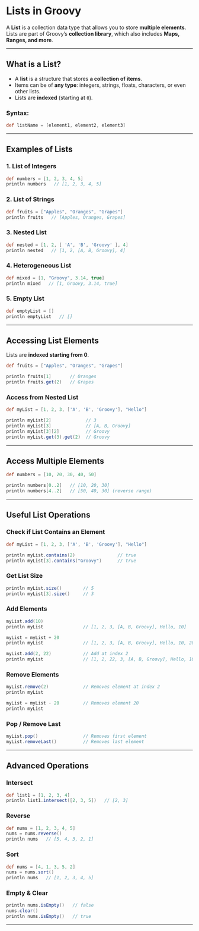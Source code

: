 # Lists in Groovy

A **List** is a collection data type that allows you to store **multiple elements**. Lists are part of Groovy’s **collection library**, which also includes **Maps, Ranges, and more**.

---

## What is a List?

* A **list** is a structure that stores **a collection of items**.
* Items can be of **any type**: integers, strings, floats, characters, or even other lists.
* Lists are **indexed** (starting at `0`).

### Syntax:

```groovy
def listName = [element1, element2, element3]
```

---

## Examples of Lists

### 1. List of Integers

```groovy
def numbers = [1, 2, 3, 4, 5]
println numbers   // [1, 2, 3, 4, 5]
```

### 2. List of Strings

```groovy
def fruits = ["Apples", "Oranges", "Grapes"]
println fruits   // [Apples, Oranges, Grapes]
```

### 3. Nested List

```groovy
def nested = [1, 2, [ 'A', 'B', 'Groovy' ], 4]
println nested   // [1, 2, [A, B, Groovy], 4]
```

### 4. Heterogeneous List

```groovy
def mixed = [1, "Groovy", 3.14, true]
println mixed   // [1, Groovy, 3.14, true]
```

### 5. Empty List

```groovy
def emptyList = []
println emptyList   // []
```

---

## Accessing List Elements

Lists are **indexed starting from 0**.

```groovy
def fruits = ["Apples", "Oranges", "Grapes"]

println fruits[1]       // Oranges
println fruits.get(2)   // Grapes
```

### Access from Nested List

```groovy
def myList = [1, 2, 3, ['A', 'B', 'Groovy'], "Hello"]

println myList[2]             // 3
println myList[3]             // [A, B, Groovy]
println myList[3][2]          // Groovy
println myList.get(3).get(2)  // Groovy
```

---

## Access Multiple Elements

```groovy
def numbers = [10, 20, 30, 40, 50]

println numbers[0..2]   // [10, 20, 30]
println numbers[4..2]   // [50, 40, 30] (reverse range)
```

---

## Useful List Operations

### Check if List Contains an Element

```groovy
def myList = [1, 2, 3, ['A', 'B', 'Groovy'], "Hello"]

println myList.contains(2)                // true
println myList[3].contains("Groovy")      // true
```

### Get List Size

```groovy
println myList.size()        // 5
println myList[3].size()     // 3
```

### Add Elements

```groovy
myList.add(10)
println myList               // [1, 2, 3, [A, B, Groovy], Hello, 10]

myList = myList + 20
println myList               // [1, 2, 3, [A, B, Groovy], Hello, 10, 20]

myList.add(2, 22)            // Add at index 2
println myList               // [1, 2, 22, 3, [A, B, Groovy], Hello, 10, 20]
```

### Remove Elements

```groovy
myList.remove(2)             // Removes element at index 2
println myList

myList = myList - 20         // Removes element 20
println myList
```

### Pop / Remove Last

```groovy
myList.pop()                 // Removes first element
myList.removeLast()          // Removes last element
```

---

## Advanced Operations

### Intersect

```groovy
def list1 = [1, 2, 3, 4]
println list1.intersect([2, 3, 5])   // [2, 3]
```

### Reverse

```groovy
def nums = [1, 2, 3, 4, 5]
nums = nums.reverse()
println nums   // [5, 4, 3, 2, 1]
```

### Sort

```groovy
def nums = [4, 1, 3, 5, 2]
nums = nums.sort()
println nums   // [1, 2, 3, 4, 5]
```

### Empty & Clear

```groovy
println nums.isEmpty()   // false
nums.clear()
println nums.isEmpty()   // true
```

---